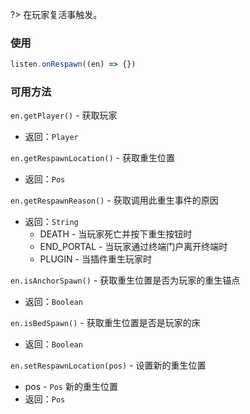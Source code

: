 ?> 在玩家复活事触发。

### 使用
```javascript
listen.onRespawn((en) => {})
```

### 可用方法

`en.getPlayer()` - 获取玩家  
- 返回：`Player`

`en.getRespawnLocation()` - 获取重生位置  
- 返回：`Pos`

`en.getRespawnReason()` - 获取调用此重生事件的原因  
- 返回：`String`  
  - DEATH - 当玩家死亡并按下重生按钮时  
  - END_PORTAL - 当玩家通过终端门户离开终端时  
  - PLUGIN - 当插件重生玩家时

`en.isAnchorSpawn()` - 获取重生位置是否为玩家的重生锚点  
- 返回：`Boolean`

`en.isBedSpawn()` - 获取重生位置是否是玩家的床  
- 返回：`Boolean`

`en.setRespawnLocation(pos)` - 设置新的重生位置  
- pos - `Pos` 新的重生位置  
- 返回：`Pos`